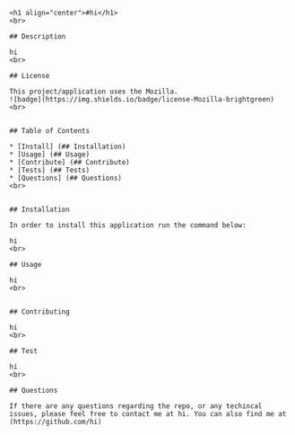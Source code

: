 
    <h1 align="center">#hi</h1>
    <br>
    
    ## Description

    hi
    <br>

    ## License

    This project/application uses the Mozilla.
    ![badge](https://img.shields.io/badge/license-Mozilla-brightgreen)
    <br>


    ## Table of Contents

    * [Install] (## Installation)
    * [Usage] (## Usage)
    * [Contribute] (## Contribute)
    * [Tests] (## Tests)
    * [Questions] (## Questions)
    <br>
    

    ## Installation

    In order to install this application run the command below:

    hi
    <br>

    ## Usage

    hi
    <br>


    ## Contributing

    hi
    <br>

    ## Test

    hi
    <br>

    ## Questions

    If there are any questions regarding the repo, or any techincal issues, please feel free to contact me at hi. You can also find me at (https://github.com/hi)
    